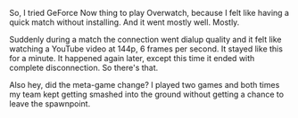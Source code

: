 So, I tried GeForce Now thing to play Overwatch, because I felt like having a quick match without installing. And it went mostly well. Mostly.

Suddenly during a match the connection went dialup quality and it felt like watching a YouTube video at 144p, 6 frames per second. It stayed like this for a minute. It happened again later, except this time it ended with complete disconnection. So there's that.

Also hey, did the meta-game change? I played two games and both times my team kept getting smashed into the ground without getting a chance to leave the spawnpoint.
